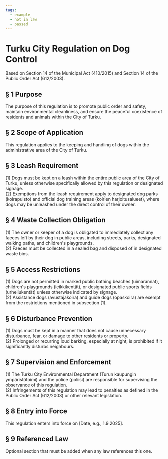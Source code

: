 ```yaml
---
tags:
  - example
  - not in law
  - passed
---
```


# Turku City Regulation on Dog Control

Based on Section 14 of the Municipal Act (410/2015) and Section 14 of the Public Order Act (612/2003).

## § 1 Purpose

The purpose of this regulation is to promote public order and safety, maintain environmental cleanliness, and ensure the peaceful coexistence of residents and animals within the City of Turku.

## § 2 Scope of Application

This regulation applies to the keeping and handling of dogs within the administrative area of the City of Turku.

## § 3 Leash Requirement

(1) Dogs must be kept on a leash within the entire public area of the City of Turku, unless otherwise specifically allowed by this regulation or designated signage.<br/>
(2) Exemptions from the leash requirement apply to designated dog parks (koirapuisto) and official dog training areas (koirien harjoitusalueet), where dogs may be unleashed under the direct control of their owner.

## § 4 Waste Collection Obligation

(1) The owner or keeper of a dog is obligated to immediately collect any faeces left by their dog in public areas, including streets, parks, designated walking paths, and children's playgrounds.<br/>
(2) Faeces must be collected in a sealed bag and disposed of in designated waste bins.

## § 5 Access Restrictions

(1) Dogs are not permitted in marked public bathing beaches (uimarannat), children's playgrounds (leikkikentät), or designated public sports fields (urheilukentät) unless otherwise indicated by signage.<br/>
(2) Assistance dogs (avustajakoira) and guide dogs (opaskoira) are exempt from the restrictions mentioned in subsection (1).

## § 6 Disturbance Prevention

(1) Dogs must be kept in a manner that does not cause unnecessary disturbance, fear, or damage to other residents or property.<br/>
(2) Prolonged or recurring loud barking, especially at night, is prohibited if it significantly disturbs neighbours.

## § 7 Supervision and Enforcement

(1) The Turku City Environmental Department (Turun kaupungin ympäristötoimi) and the police (poliisi) are responsible for supervising the observance of this regulation.<br/>
(2) Infringements of this regulation may lead to penalties as defined in the Public Order Act (612/2003) or other relevant legislation.

## § 8 Entry into Force

This regulation enters into force on [Date, e.g., 1.9.2025].

## § 9 Referenced Law

Optional section that must be added when any law references this one.